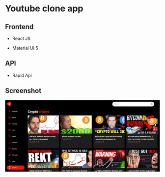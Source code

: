 # Youtube clone app

## Frontend

- React JS

- Material UI 5

## API

- Rapid Api

## Screenshot

![Screenshot](https://raw.githubusercontent.com/sristhilamichhane/youtube_clone/master/Screenshot.png?token=GHSAT0AAAAAABVDBL3WPMEHSPN754HKOZCOY6GCEAA)
